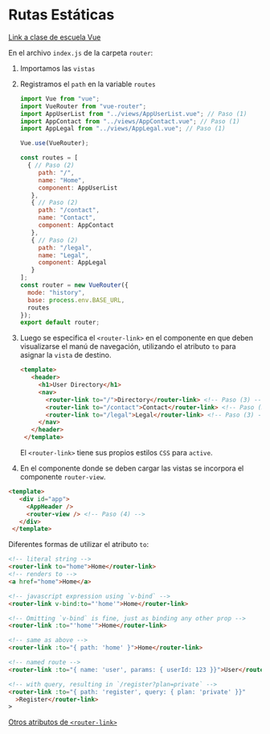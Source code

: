 # Rutas Estáticas

[Link a clase de escuela Vue](https://escuelavue.es/series/curso-vue-router-espanol/vue-router-rutas-estaticas/)

En el archivo `index.js` de la carpeta `router`:

1. Importamos las `vistas`
1. Registramos el `path` en la variable `routes`

    ```js
    import Vue from "vue";
    import VueRouter from "vue-router";
    import AppUserList from "../views/AppUserList.vue"; // Paso (1)
    import AppContact from "../views/AppContact.vue"; // Paso (1)
    import AppLegal from "../views/AppLegal.vue"; // Paso (1)

    Vue.use(VueRouter);

    const routes = [
      { // Paso (2)
         path: "/",
         name: "Home",
         component: AppUserList
       },
       { // Paso (2)
         path: "/contact",
         name: "Contact",
         component: AppContact
       },
       { // Paso (2)
         path: "/legal",
         name: "Legal",
         component: AppLegal
       }
    ];
    const router = new VueRouter({
      mode: "history",
      base: process.env.BASE_URL,
      routes
    });
    export default router;
    ```

1. Luego se especifica el `<router-link>` en el componente en que deben visualizarse el manú de navegación, utilizando el atributo `to` para asignar la `vista` de destino.

    ```html
    <template>
       <header>
         <h1>User Directory</h1>
         <nav>
           <router-link to="/">Directory</router-link> <!-- Paso (3) -->
           <router-link to="/contact">Contact</router-link> <!-- Paso (3) -->
           <router-link to="/legal">Legal</router-link> <!-- Paso (3) -->
         </nav>
       </header>
     </template>
    ```

    El `<router-link>` tiene sus propios estilos `CSS` para `active`. 
1. En el componente donde se deben cargar las vistas se incorpora el componente `router-view`.

```html
<template>
   <div id="app">
     <AppHeader />
     <router-view /> <!-- Paso (4) -->
   </div>
 </template>
```

Diferentes formas de utilizar el atributo `to`:

```html
<!-- literal string -->
<router-link to="home">Home</router-link>
<!-- renders to -->
<a href="home">Home</a>

<!-- javascript expression using `v-bind` -->
<router-link v-bind:to="'home'">Home</router-link>

<!-- Omitting `v-bind` is fine, just as binding any other prop -->
<router-link :to="'home'">Home</router-link>

<!-- same as above -->
<router-link :to="{ path: 'home' }">Home</router-link>

<!-- named route -->
<router-link :to="{ name: 'user', params: { userId: 123 }}">User</router-link>

<!-- with query, resulting in `/register?plan=private` -->
<router-link :to="{ path: 'register', query: { plan: 'private' }}"
  >Register</router-link>
>
```

[Otros atributos de `<router-link>`](https://router.vuejs.org/api/#router-link-props)
